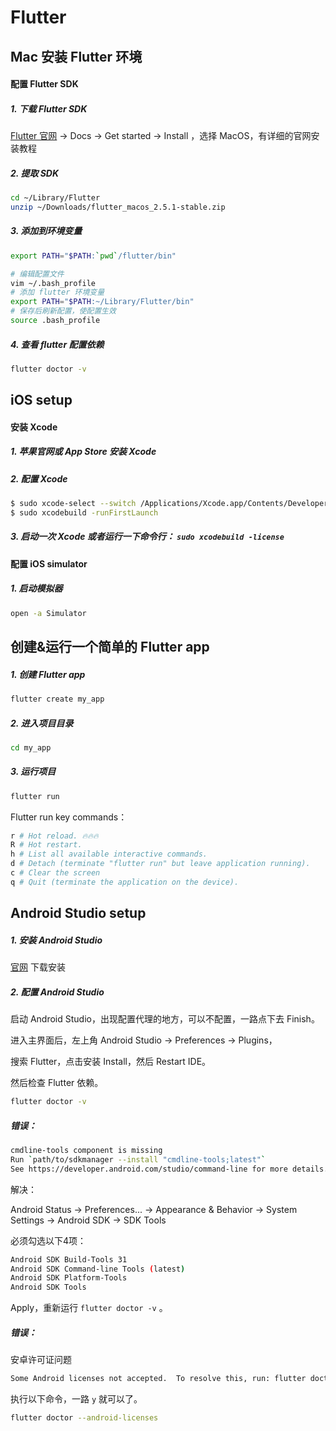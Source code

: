 # Flutter



## Mac 安装 Flutter 环境

#### 配置 Flutter SDK

##### 1. 下载 Flutter SDK

[Flutter 官网](https://flutter.dev) -> Docs -> Get started -> Install ，选择 MacOS，有详细的官网安装教程

##### 2. 提取 SDK

```sh
cd ~/Library/Flutter
unzip ~/Downloads/flutter_macos_2.5.1-stable.zip
```

##### 3. 添加到环境变量

```sh
export PATH="$PATH:`pwd`/flutter/bin"
```

```sh
# 编辑配置文件
vim ~/.bash_profile
# 添加 flutter 环境变量
export PATH="$PATH:~/Library/Flutter/bin"
# 保存后刷新配置，使配置生效
source .bash_profile
```

##### 4. 查看 flutter 配置依赖

```sh
flutter doctor -v
```



## iOS setup

#### 安装 Xcode

##### 1. 苹果官网或 App Store 安装 Xcode

##### 2. 配置 Xcode

```sh
$ sudo xcode-select --switch /Applications/Xcode.app/Contents/Developer
$ sudo xcodebuild -runFirstLaunch
```

##### 3. 启动一次 Xcode 或者运行一下命令行： `sudo xcodebuild -license`



#### 配置 iOS simulator

##### 1. 启动模拟器

```sh
open -a Simulator
```



## 创建&运行一个简单的 Flutter app

##### 1. 创建 Flutter app

```sh
flutter create my_app
```

##### 2. 进入项目目录

```sh
cd my_app
```

##### 3. 运行项目

```sh
flutter run
```

Flutter run key commands：

```sh
r # Hot reload. 🔥🔥🔥
R # Hot restart.
h # List all available interactive commands.
d # Detach (terminate "flutter run" but leave application running).
c # Clear the screen
q # Quit (terminate the application on the device).
```



## Android Studio setup

##### 1. 安装 Android Studio

 [官网](https://developer.android.google.cn/studio/#downloads) 下载安装

##### 2. 配置 Android Studio

启动 Android Studio，出现配置代理的地方，可以不配置，一路点下去 Finish。

进入主界面后，左上角 Android Studio -> Preferences -> Plugins，

搜索 Flutter，点击安装 Install，然后 Restart IDE。

然后检查 Flutter 依赖。

```sh
flutter doctor -v
```

##### 错误：

```sh
cmdline-tools component is missing
Run `path/to/sdkmanager --install "cmdline-tools;latest"`
See https://developer.android.com/studio/command-line for more details.
```

解决：

Android Status -> Preferences... -> Appearance & Behavior -> System Settings -> Android SDK -> SDK Tools

必须勾选以下4项：

```sh
Android SDK Build-Tools 31
Android SDK Command-line Tools (latest)
Android SDK Platform-Tools
Android SDK Tools
```

Apply，重新运行 `flutter doctor -v` 。

##### 错误：

安卓许可证问题

```sh
Some Android licenses not accepted.  To resolve this, run: flutter doctor --android-licenses
```

执行以下命令，一路 `y` 就可以了。

```sh
flutter doctor --android-licenses
```




























